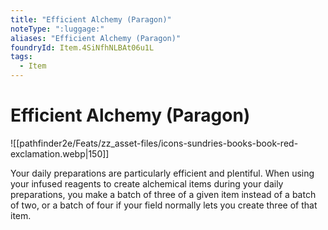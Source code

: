 ```yaml
---
title: "Efficient Alchemy (Paragon)"
noteType: ":luggage:"
aliases: "Efficient Alchemy (Paragon)"
foundryId: Item.4SiNfhNLBAt06u1L
tags:
  - Item
---
```


# Efficient Alchemy (Paragon)
![[pathfinder2e/Feats/zz_asset-files/icons-sundries-books-book-red-exclamation.webp|150]]

Your daily preparations are particularly efficient and plentiful. When using your infused reagents to create alchemical items during your daily preparations, you make a batch of three of a given item instead of a batch of two, or a batch of four if your field normally lets you create three of that item.
